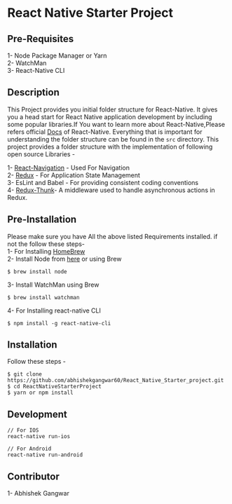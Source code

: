 React Native Starter Project
======================================================

## Pre-Requisites
1- Node Package Manager or Yarn <br />
2- WatchMan <br />
3- React-Native CLI <br />


## Description
This Project provides you initial folder structure for React-Native. It gives you a head start for React Native application development by including some popular libraries.If You want to learn more about React-Native,Please refers official [Docs](https://facebook.github.io/react-native/docs/getting-started.html) of React-Native.
Everything that is important for understanding the folder structure can be found in the `src` directory. This project provides a folder structure with the implementation of following open source Libraries - 

1- [React-Navigation](https://reactnavigation.org/docs/getting-started.html) - Used For Navigation <br />
2- [Redux](https://redux.js.org/) - For Application State Management <br />
3- EsLint and Babel - For providing consistent coding conventions <br />
4- [Redux-Thunk](https://www.npmjs.com/package/redux-thunk)- A middleware used to handle asynchronous actions in Redux. <br />

## Pre-Installation
Please make sure you have All the above listed Requirements installed. if not the follow these steps-  <br />
1- For Installing [HomeBrew](https://brew.sh/)  <br />
2- Install Node from [here](https://nodejs.org/en/download/) or using Brew <br />
```
$ brew install node
```
3- Install WatchMan using Brew <br />
```
$ brew install watchman
```
4- For Installing react-native CLI <br />
```
$ npm install -g react-native-cli
```


## Installation
Follow these steps - 

```
$ git clone https://github.com/abhishekgangwar60/React_Native_Starter_project.git
$ cd ReactNativeStarterProject
$ yarn or npm install

```

## Development 

```
// For IOS
react-native run-ios

// For Android
react-native run-android
```

## Contributor

1- Abhishek Gangwar

